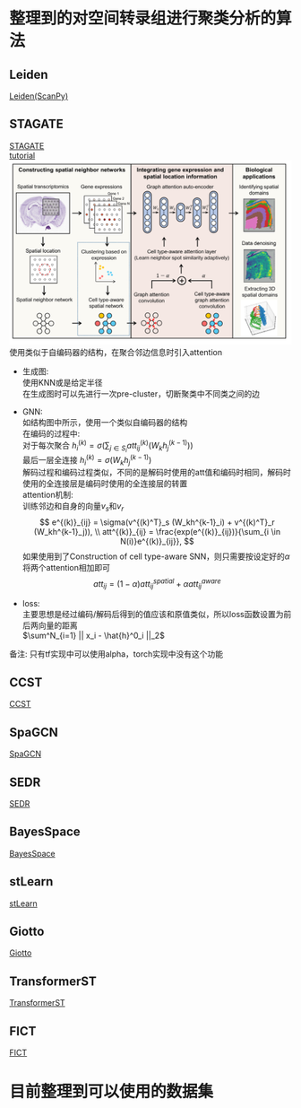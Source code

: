# 整理到的对空间转录组进行聚类分析的算法

## Leiden
[Leiden(ScanPy)](https://doi.org/10.1038/s41598-019-41695-z)   


## STAGATE
[STAGATE](https://doi.org/10.1038/s41598-019-41695-z)    
[tutorial](./STAGATE_pyG/train.ipynb)  
![img](./STAGATE_pyG/STAGATE_Overview.png)  
使用类似于自编码器的结构，在聚合邻边信息时引入attention  

- 生成图:  
使用KNN或是给定半径  
在生成图时可以先进行一次pre-cluster，切断聚类中不同类之间的边  

- GNN:  
如结构图中所示，使用一个类似自编码器的结构  
在编码的过程中:  
对于每次聚合 $h^{(k)}_i = \sigma(\sum_{j\in S_i} att^{(k)}_{ij} (W_kh^{(k-1)}_j))$  
最后一层全连接 $h^{(k)}_i = \sigma(W_kh^{(k-1)}_j)$  
解码过程和编码过程类似，不同的是解码时使用的att值和编码时相同，解码时使用的全连接层是编码时使用的全连接层的转置   
attention机制:  
训练邻边和自身的向量$v_s$和$v_r$  
$$
e^{(k)}_{ij} = \sigma(v^{(k)^T}_s (W_kh^{k-1}_i) + v^{(k)^T}_r (W_kh^{k-1}_j)), \\
att^{(k)}_{ij} = \frac{exp(e^{(k)}_{ij})}{\sum_{i \in N(i)}e^{(k)}_{ij}},
$$
如果使用到了Construction of cell type-aware SNN，则只需要按设定好的$\alpha$将两个attention相加即可
$$
att_{ij} = (1 - \alpha)att^{spatial}_{ij} + \alpha att^{aware}_{ij}
$$

- loss:  
主要思想是经过编码/解码后得到的值应该和原值类似，所以loss函数设置为前后两向量的距离  
$\sum^N_{i=1} || x_i - \hat{h}^0_i ||_2$

备注: 只有tf实现中可以使用alpha，torch实现中没有这个功能


## CCST
[CCST](https://doi.org/10.21203/rs.3.rs-990495/v1)  


## SpaGCN
[SpaGCN](https://doi.org/10.21203/rs.3.rs-990495/v1)  


## SEDR
[SEDR](https://doi.org/10.21203/rs.3.rs-665505/v1)  


## BayesSpace
[BayesSpace](https://doi.org/10.1101/2020.05.31.125658)  


## stLearn
[stLearn](https://doi.org/10.1101/2020.05.31.125658)  


## Giotto
[Giotto](https://doi.org/10.21203/rs.3.rs-990495/v1)  


## TransformerST
[TransformerST](https://doi.org/10.1101/2022.08.11.503261)  


## FICT
[FICT](https://doi.org/10.1093/bioinformatics/btab704)    



# 目前整理到可以使用的数据集

## 